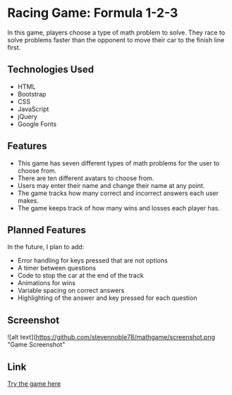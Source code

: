 # Racing Game:  Formula 1-2-3

In this game, players choose a type of math problem to solve.  They race to solve problems faster than the opponent to move their car to the finish line first.

## Technologies Used

* HTML
* Bootstrap
*	CSS
* JavaScript
* jQuery
* Google Fonts

## Features

* This game has seven different types of math problems for the user to choose from.
* There are ten different avatars to choose from.
* Users may enter their name and change their name at any point.
* The game tracks how many correct and incorrect answers each user makes.
* The game keeps track of how many wins and losses each player has.

## Planned Features

In the future, I plan to add:
* Error handling for keys pressed that are not options
* A timer between questions
* Code to stop the car at the end of the track
* Animations for wins
* Variable spacing on correct answers
* Highlighting of the answer and key pressed for each question

## Screenshot

![alt text](https://github.com/stevennoble78/mathgame/screenshot.png "Game Screenshot"

## Link

[Try the game here](http://stevennoble78.github.io/mathgame/)
